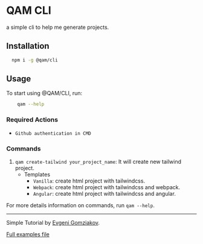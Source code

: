 # QAM CLI
a simple cli to help me generate projects.

## Installation

```bash
  npm i -g @qam/cli
```

## Usage
To start using @QAM/CLI, run:
```bash
    qam --help
```

### Required Actions
- `Github authentication in CMD`

### Commands
1. `qam create-tailwind your_project_name`: It will create new tailwind project.
    - Templates
      - `Vanilla`: create html project with tailwindcss.
      - `Webpack`: create html project with tailwindcss and webpack.
      - `Angular`: create html project with tailwindcss and angular.

For more details information on commands, run `qam --help`.

[//]: # (## Contributing)

[//]: # (Contributions are welcome ...)

[//]: # (## License)

[//]: # (This project is licensed ...)

<hr>

Simple Tutorial by <a href="https://medium.com/nmc-techblog/building-a-cli-with-node-js-in-2024-c278802a3ef5">Evgeni Gomziakov</a>.

<a href="https://github.com/egmzy/my-node-cli">Full examples file</a>
